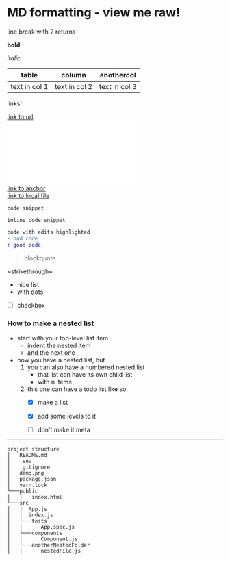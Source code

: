 # MD formatting - view me raw!

line break with 2 returns  

**bold**

_italic_

table | column | anothercol
------ | ------ | ---------
text in col 1 | text in col 2 | text in col 3

links!  

[link to url](url)  
![link to image](my.img)  
[link to anchor](#anchor)  
[link to local file](local-folder/file.txt)


```
code snippet
```

`inline code snippet` 

```diff
code with edits highlighted
- bad code
+ good code
```

> blockquote

~strikethrough~

* nice list
* with dots

- [ ] checkbox

### How to make a nested list

* start with your top-level list item
   * indent the nested item
   * and the next one
* now you have a nested list, but
   1. you can also have a numbered nested list 
      - that list can have its own child list
      - with n items
   2. this one can have a todo list like so:
      - [x] make a list
      - [x] add some levels to it
      - [ ] don't make it meta


---

```
project structure
│   README.md
│   .env
│   .gitignore
│   demo.png
│   package.json
│   yarn.lock
└───public
│   │   index.html
└───src
│   │  App.js
│   │  index.js
│   └───tests
│   │      App.spec.js  
│   └───components
│   │      Component.js  
│   └───anotherNestedFolder
│   │      nestedFile.js  
```


